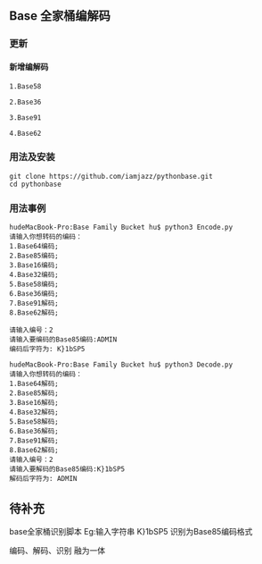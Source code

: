 ## Base 全家桶编解码

### 更新
#### 新增编解码
    1.Base58
    
    2.Base36
    
    3.Base91
    
    4.Base62

### 用法及安装
```
git clone https://github.com/iamjazz/pythonbase.git
cd pythonbase
```


### 用法事例
```
hudeMacBook-Pro:Base Family Bucket hu$ python3 Encode.py 
请输入你想转码的编码：
1.Base64编码;
2.Base85编码;
3.Base16编码;
4.Base32编码;
5.Base58编码;
6.Base36编码;
7.Base91解码;
8.Base62解码;

请输入编号：2
请输入要编码的Base85编码:ADMIN
编码后字符为: K}1bSP5

hudeMacBook-Pro:Base Family Bucket hu$ python3 Decode.py 
请输入你想转码的编码：
1.Base64解码;
2.Base85解码;
3.Base16解码;
4.Base32解码;
5.Base58解码;
6.Base36解码;
7.Base91解码;
8.Base62解码;
请输入编号：2
请输入要解码的Base85编码:K}1bSP5
解码后字符为: ADMIN
```
## 待补充

base全家桶识别脚本  Eg:输入字符串 K}1bSP5 识别为Base85编码格式

编码、解码、识别 融为一体
